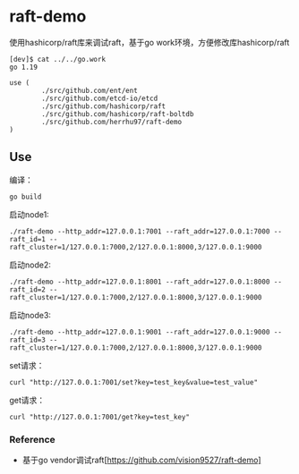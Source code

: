 # raft-demo

使用hashicorp/raft库来调试raft，基于go work环境，方便修改库hashicorp/raft

~~~
[dev]$ cat ../../go.work
go 1.19

use (
        ./src/github.com/ent/ent
        ./src/github.com/etcd-io/etcd
        ./src/github.com/hashicorp/raft
        ./src/github.com/hashicorp/raft-boltdb
        ./src/github.com/herrhu97/raft-demo
)
~~~

## Use

编译：
~~~
go build 
~~~

启动node1: 
~~~
./raft-demo --http_addr=127.0.0.1:7001 --raft_addr=127.0.0.1:7000 --raft_id=1 --raft_cluster=1/127.0.0.1:7000,2/127.0.0.1:8000,3/127.0.0.1:9000
~~~

启动node2: 
~~~
./raft-demo --http_addr=127.0.0.1:8001 --raft_addr=127.0.0.1:8000 --raft_id=2 --raft_cluster=1/127.0.0.1:7000,2/127.0.0.1:8000,3/127.0.0.1:9000
~~~

启动node3: 
~~~
./raft-demo --http_addr=127.0.0.1:9001 --raft_addr=127.0.0.1:9000 --raft_id=3 --raft_cluster=1/127.0.0.1:7000,2/127.0.0.1:8000,3/127.0.0.1:9000
~~~

set请求：
~~~
curl "http://127.0.0.1:7001/set?key=test_key&value=test_value"
~~~

get请求：
~~~
curl "http://127.0.0.1:7001/get?key=test_key"
~~~

### Reference
- 基于go vendor调试raft[https://github.com/vision9527/raft-demo]